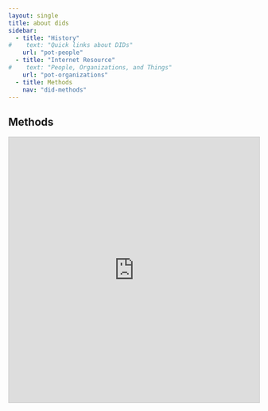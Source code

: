```yaml
---
layout: single
title: about dids
sidebar:
  - title: "History"
#    text: "Quick links about DIDs"
    url: "pot-people"
  - title: "Internet Resource"
#    text: "People, Organizations, and Things"
    url: "pot-organizations"
  - title: Methods
    nav: "did-methods"
---
```


## Methods

<iframe class="airtable-embed" src="https://airtable.com/embed/shrevimEgHmANk3Jj?backgroundColor=purple&viewControls=on" frameborder="0" onmousewheel="" width="100%" height="533" style="background: transparent; border: 1px solid #ccc;"></iframe>
